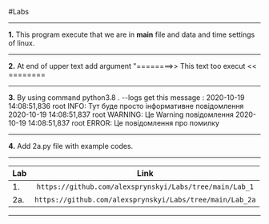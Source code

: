 #Labs 

***
**1.** This program execute that we are in __main__ file and data and time settings of linux.
***
**2.** At end of upper text add argument "========>> This text too execut << ========
***
**3.** By using command python3.8 . --logs get this message : 2020-10-19 14:08:51,836 root INFO: Тут буде просто інформативне повідомлення
2020-10-19 14:08:51,837 root WARNING: Це Warning повідомлення
2020-10-19 14:08:51,837 root ERROR: Це повідомлення про помилку
***
**4.** Add 2a.py file with example codes.
***
|Lab   |Link          |
|------|:------------:|
|1.|`https://github.com/alexsprynskyi/Labs/tree/main/Lab_1`|
|2a.|`https://github.com/alexsprynskyi/Labs/tree/main/Lab_2a`|
***

